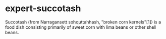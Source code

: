 # expert-succotash
Succotash (from Narragansett sohquttahhash, "broken corn kernels"[1]) is a food dish consisting primarily of sweet corn with lima beans or other shell beans. 
